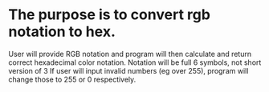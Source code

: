 # The purpose is to convert rgb notation to hex.
User will provide RGB notation and program will then calculate and return correct hexadecimal color notation.
Notation will be full 6 symbols, not short version of 3
If user will input invalid numbers (eg over 255), program will change those to 255 or 0 respectively.
